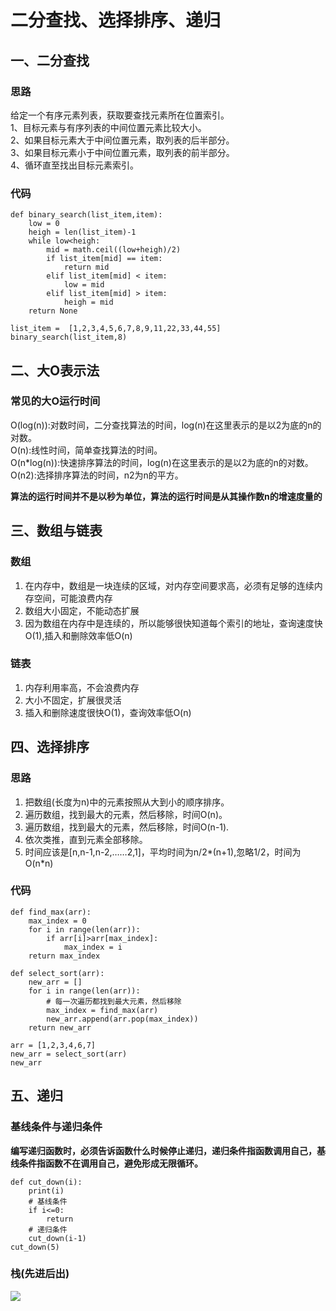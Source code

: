 # 二分查找、选择排序、递归
## 一、二分查找
### 思路
给定一个有序元素列表，获取要查找元素所在位置索引。</br>
1、目标元素与有序列表的中间位置元素比较大小。</br>
2、如果目标元素大于中间位置元素，取列表的后半部分。</br>
3、如果目标元素小于中间位置元素，取列表的前半部分。</br>
4、循环直至找出目标元素索引。</br>
### 代码

    def binary_search(list_item,item):
        low = 0
        heigh = len(list_item)-1
        while low<heigh:
            mid = math.ceil((low+heigh)/2)
            if list_item[mid] == item:
                return mid
            elif list_item[mid] < item:
                low = mid
            elif list_item[mid] > item:
                heigh = mid
        return None

    list_item =  [1,2,3,4,5,6,7,8,9,11,22,33,44,55]
    binary_search(list_item,8)

## 二、大O表示法
### 常见的大O运行时间
O(log(n)):对数时间，二分查找算法的时间，log(n)在这里表示的是以2为底的n的对数。</br>
O(n):线性时间，简单查找算法的时间。</br>
O(n*log(n)):快速排序算法的时间，log(n)在这里表示的是以2为底的n的对数。</br>
O(n2):选择排序算法的时间，n2为n的平方。</br>

**算法的运行时间并不是以秒为单位，算法的运行时间是从其操作数n的增速度量的**
## 三、数组与链表
### 数组
1. 在内存中，数组是一块连续的区域，对内存空间要求高，必须有足够的连续内存空间，可能浪费内存</br>
2. 数组大小固定，不能动态扩展</br>
3. 因为数组在内存中是连续的，所以能够很快知道每个索引的地址，查询速度快O(1),插入和删除效率低O(n)
### 链表
1. 内存利用率高，不会浪费内存</br>
2. 大小不固定，扩展很灵活</br>
3. 插入和删除速度很快O(1)，查询效率低O(n)
## 四、选择排序
### 思路
1. 把数组(长度为n)中的元素按照从大到小的顺序排序。</br>
2. 遍历数组，找到最大的元素，然后移除，时间O(n)。</br>
3. 遍历数组，找到最大的元素，然后移除，时间O(n-1).</br>
4. 依次类推，直到元素全部移除。</br>
5. 时间应该是[n,n-1,n-2,……2,1]，平均时间为n/2*(n+1),忽略1/2，时间为O(n*n)
### 代码

    def find_max(arr):
        max_index = 0
        for i in range(len(arr)):
            if arr[i]>arr[max_index]:
                max_index = i
        return max_index

    def select_sort(arr):
        new_arr = []
        for i in range(len(arr)):
            # 每一次遍历都找到最大元素，然后移除
            max_index = find_max(arr)
            new_arr.append(arr.pop(max_index))
        return new_arr

    arr = [1,2,3,4,6,7]
    new_arr = select_sort(arr)
    new_arr

## 五、递归
### 基线条件与递归条件
**编写递归函数时，必须告诉函数什么时候停止递归，递归条件指函数调用自己，基线条件指函数不在调用自己，避免形成无限循环。**

    def cut_down(i):
        print(i)
        # 基线条件
        if i<=0:
            return
        # 递归条件
        cut_down(i-1)
    cut_down(5)

### 栈(先进后出)
![](https://github.com/daacheng/PythonBasic/blob/master/pic/stack.jpg?raw=true)
